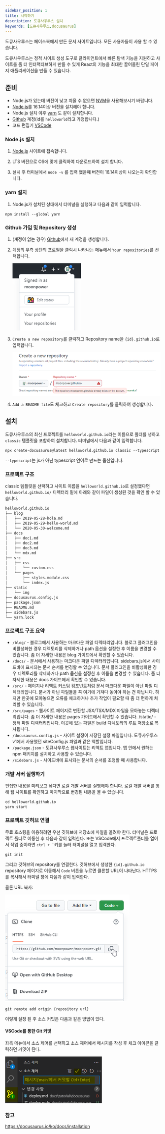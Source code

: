 ```yaml
---
sidebar_position: 1
title: 시작하기
description: 도큐사우루스 설치
keywords: [도큐사우루스,docusaurus]
---
```


도큐사우루스는 페이스북에서 만든 문서 사이트입니다. 모든 사용자들이 사용 할 수 있습니다.

도큐사우루스는 정적 사이트 생성 도구로 클라이언트에서 빠른 탐색 기능을 지원하고 사이트를 좀 더 인터랙티브하게 만들 수 있게 React의 기능을 최대한 끌어올린 단일 페이지 애플리케이션을 만들 수 있습니다.

## 준비

- Node.js가 있는데 버전이 낮고 지울 수 없으면 [NVM](https://github.com/nvm-sh/nvm)을 사용해보시기 바랍니다.
- [Node.js](https://nodejs.org/en/download/)를 16.14이상 버전을 설치해야 합니다.
- Node.js 설치 이후 [yarn](https://classic.yarnpkg.com/lang/en/docs/install/#windows-stable) 도 같이 설치합니다.
- [Github](https://github.com/) 계정(id를 `helloworld`라고 가정합니다.)
- 코드 편집기 [VSCode](https://code.visualstudio.com/)

### Node.js 설치

1. [Node.js](https://nodejs.org/en/download/) 사이트에 접속합니다.

2. LTS 버전으로 OS에 맞게 클릭하여 다운로드하여 설치 합니다.

3. 설치 후 터미널에서 `node -v` 를 입력 했을때 버전이 16.14이상이 나오는지 확인합니다.

### yarn 설치

1. Node.js가 설치된 상태에서 터미널을 실행하고 다음과 같이 입력합니다.
```
npm install --global yarn
```

### Github 가입 및 Repository 생성

1. (계정이 없는 경우) [Github](https://github.com/)에서 새 계정을 생성합니다.
1. 계정의 우측 상단의 프로필을 클릭시 나타나는 메뉴에서 `Your repositories`를 선택합니다.

    ![메뉴 이미지](/img/tutorial/docusaurus/github-menu.png)
1. `Create a new repository`를 클릭하고 Repository name을 `{id}.github.io`로 입력합니다.

    ![저장소 추가](/img/tutorial/docusaurus/github-create-repo.png)
1. `Add a README file`도 체크하고 `Create repository`를 클릭하여 생성합니다.

## 설치

도큐사우루스의 최신 프로젝트를 `helloworld.github.io`라는 이름으로 폴더를 생하고 `classic` 템플릿을 포함하여 설치합니다. 터미널에서 다음과 같이 입력합니다.

```
npx create-docusaurus@latest helloworld.github.io classic --typescript
```

`--typescript`는 js가 아닌 typescript 언어로 만드는 옵션입니다.

### 프로젝트 구조

classic 템플릿을 선택하고 사이트 이름을 `helloworld.github.io`로 설정했다면 `helloworld.github.io/` 디렉터리 밑에 아래와 같이 파일이 생성된 것을 확인 할 수 있습니다.
```
helloworld.github.io
├── blog
│   ├── 2019-05-28-hola.md
│   ├── 2019-05-29-hello-world.md
│   └── 2020-05-30-welcome.md
├── docs
│   ├── doc1.md
│   ├── doc2.md
│   ├── doc3.md
│   └── mdx.md
├── src
│   ├── css
│   │   └── custom.css
│   └── pages
│       ├── styles.module.css
│       └── index.js
├── static
│   └── img
├── docusaurus.config.js
├── package.json
├── README.md
├── sidebars.js
└── yarn.lock
```

### 프로젝트 구조 요약

- `/blog/` - 블로그에서 사용하는 마크다운 파일 디렉터리입니다. 블로그 플러그인을 비활성화한 경우 디렉토리를 삭제하거나 path 옵션을 설정한 후 이름을 변경할 수 있습니다. 좀 더 자세한 내용은 blog 가이드에서 확인할 수 있습니다.
- `/docs/` - 문서에서 사용하는 마크다운 파일 디렉터리입니다. sidebars.js에서 사이드바에 표시되는 문서 순서를 변경할 수 있습니다. 문서 플러그인을 비활성화한 경우 디렉토리를 삭제하거나 path 옵션을 설정한 후 이름을 변경할 수 있습니다. 좀 더 자세한 내용은 docs 가이드에서 확인할 수 있습니다.
- `/src/` - 페이지나 리액트 커스텀 컴포넌트처럼 문서 마크다운 파일이 아닌 파일 디렉터리입니다. 문서가 아닌 파일들을 꼭 여기에 가져다 놓아야 하는 건 아닙니다. 하지만 한곳에 모아놓으면 오류를 체크하거나 추가 작업이 필요할 때 좀 더 편하게 처리할 수 있습니다.
- `/src/pages` - 웹사이트 페이지로 변환할 JSX/TSX/MDX 파일을 모아놓는 디렉터리입니다. 좀 더 자세한 내용은 pages 가이드에서 확인할 수 있습니다.
/static/ - 정적 파일 디렉터리입니다. 이곳에 있는 파일은 build 디렉토리의 루트 저장소로 복사됩니다.
- `/docusaurus.config.js` - 사이트 설정이 저장된 설정 파일입니다. 도큐사우루스 v1에서 사용했던 siteConfig.js 파일과 같은 역할입니다.
- `/package.json` - 도큐사우루스 웹사이트는 리액트 앱입니다. 앱 안에서 원하는 npm 패키지를 설치하고 사용할 수 있습니다.
- `/sidebars.js` - 사이드바에 표시되는 문서의 순서를 조정할 때 사용합니다.

### 개발 서버 실행하기

편집한 내용을 미리보고 싶다면 로컬 개발 서버를 실행해야 합니다. 로컬 개발 서버를 통해 웹 사이트를 확인하고 마지막으로 변경된 내용을 볼 수 있습니다.

```
cd helloworld.github.io
yarn start
```

### 프로젝트 깃허브 연결

무료 호스팅을 이용하려면 우선 깃허브에 저장소에 파일을 올려야 한다. 터미널은 프로젝트 폴더로 이동한 후 다음과 같이 입력한다. 또는 VSCode에서 프로젝트폴더를 열어서 작업 중이라면 <code>ctrl + `</code>키를 눌러 터미널을 열고 입력한다.

```
git init
```

그리고 깃허브의 repository를 연결한다. 깃허브에서 생성한 `{id}.github.io` repository 페이지로 이동해서 `Code` 버튼을 누르면 클론할 URL이 나타난다. HTTPS를 복사해서 터미널 창에 다음과 같이 입력한다.

클론 URL 복사:

![클론 URL 복사](/img/tutorial/docusaurus/github-clone.png)

```
git remote add origin {repository url}
```

이렇게 설정 된 후 소스 커밋은 다음과 같은 방법이 있다.

#### VSCode를 통한 Git 커밋

좌측 메뉴에서 소스 제어를 선택하고 소스 제어에서 메시지를 작성 후 체크 아이콘을 클릭하면 커밋이 된다.

![VSCode 커밋](/img/tutorial/docusaurus/github-vscode-git.png)

### 참고 

https://docusaurus.io/ko/docs/installation


